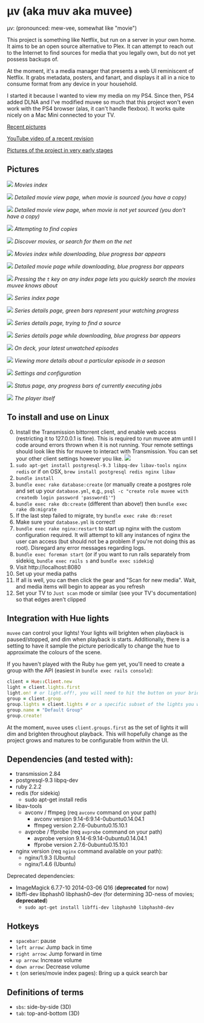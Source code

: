 μv (aka muv aka muvee)
===

μv: (pronounced: mew-vee, somewhat like "movie")

This project is something like Netflix, but run on a server in your own home.  It aims to be an open source alternative to Plex. It can attempt to reach out to the Internet to find sources for media that you legally own, but do not yet possess backups of.

At the moment, it's a media manager that presents a web UI reminiscent of Netflix.  It grabs metadata, posters, and fanart, and displays it all in a nice to consume format from any device in your household.

I started it because I wanted to view my media on my PS4.  Since then, PS4 added DLNA and I've modified muvee so much that this project won't even work with the PS4 browser (alas, it can't handle flexbox).  It works quite nicely on a Mac Mini connected to your TV.

[Recent pictures](http://imgur.com/a/DwAuU)

[YouTube video of a recent revision](https://www.youtube.com/watch?v=1tevKG6u1qM&html5=1)

[Pictures of the project in very early stages](http://imgur.com/a/2wBvh)

Pictures
---
![](http://i.imgur.com/hF34OQD.jpg)
_Movies index_

![](http://i.imgur.com/KYXjST4.jpg)
_Detailed movie view page, when movie is sourced (you have a copy)_

![](http://i.imgur.com/HXxaBe5.jpg)
_Detailed movie view page, when movie is not yet sourced (you don't have a copy)_

![](http://i.imgur.com/CofpprC.jpg)
_Attempting to find copies_

![](http://i.imgur.com/DyqHsKO.jpg)
_Discover movies, or search for them on the net_

![](http://i.imgur.com/SjCLDzW.jpg)
_Movies index while downloading, blue progress bar appears_

![](http://i.imgur.com/guLrAhy.png)
_Detailed movie page while downloading, blue progress bar appears_

![](http://i.imgur.com/e8WO4k4.jpg)
_Pressing the `t` key on any index page lets you quickly search the movies muvee knows about_

![](http://i.imgur.com/D6QYoF4.jpg)
_Series index page_

![](http://i.imgur.com/uoTOnwQ.jpg)
_Series details page, green bars represent your watching progress_

![](http://i.imgur.com/x7wyRSz.jpg)
_Series details page, trying to find a source_

![](http://i.imgur.com/8s1RNqD.jpg)
_Series details page while downloading, blue progress bar appears_

![](http://i.imgur.com/dddCOoB.jpg)
_On deck, your latest unwatched episodes_

![](http://i.imgur.com/JvXkr5e.jpg)
_Viewing more details about a particular episode in a season_

![](http://i.imgur.com/FAetn4G.png)
_Settings and configuration_

![](http://i.imgur.com/jjRnc1E.png)
_Status page, any progress bars of currently executing jobs_

![](http://i.imgur.com/KO5dUKM.jpg)
_The player itself_

To install and use on Linux
---
0. Install the Transmission bittorrent client, and enable web access (restricting it to 127.0.0.1 is fine). This is required to run muvee atm until I code around errors thrown when it is not running.  Your remote settings should look like this for muvee to interact with Transmission.  You can set your other client settings however you like.
![](http://imgur.com/wjzDzVI.jpg)
1. `sudo apt-get install postgresql-9.3 libpq-dev libav-tools nginx redis` or if on OSX, `brew install postgresql redis nginx libav`
2. `bundle install`
3. `bundle exec rake database:create` (or manually create a postgres role and set up your `database.yml`, e.g., `psql -c "create role muvee with createdb login password 'password1'"`)
4. `bundle exec rake db:create` (different than above!) then `bundle exec rake db:migrate`
5. If the last step failed to migrate, try `bundle exec rake db:reset`
6. Make sure your `database.yml` is correct!
7. `bundle exec rake nginx:restart` to start up nginx with the custom configuration required.  It will attempt to kill any instances of nginx the user can access (but should not be a problem if you're not doing this as root).  Disregard any error messages regarding logs.
8. `bundle exec foreman start` (or if you want to run rails separately from sidekiq, `bundle exec rails s` and `bundle exec sidekiq`)
9. Visit http://localhost:8080
10. Set up your media paths
11. If all is well, you can then click the gear and "Scan for new media".  Wait, and media items will begin to appear as you refresh
12. Set your TV to `Just scan` mode or similar (see your TV's documentation) so that edges aren't clipped

Integration with Hue lights
---

`muvee` can control your lights!  Your lights will brighten when playback is paused/stopped, and dim when playback is starts.  Additionally, there is a setting to have it sample the picture periodically to change the hue to approximate the colours of the scene.

If you haven't played with the Ruby `hue` gem yet, you'll need to create a group with the API (easiest in `bundle exec rails console`):

```ruby
client = Hue::Client.new
light = client.lights.first
light.on! # or light.off!, you will need to hit the button on your bridge, then try these commands again until it works
group = client.group
group.lights = client.lights # or a specific subset of the lights you want to control
group.name = "Default Group"
group.create!
```

At the moment, `muvee` uses `client.groups.first` as the set of lights it will dim and brighten throughout playback.  This will hopefully change as the project grows and matures to be configurable from within the UI.

Dependencies (and tested with):
---

- transmission 2.84
- postgresql-9.3 libpq-dev
- ruby 2.2.2
- redis (for sidekiq)
  - sudo apt-get install redis
- libav-tools
  - avconv / ffmpeg (req `avconv` command on your path)
    - avconv version 9.14-6:9.14-0ubuntu0.14.04.1
    - ffmpeg version 2.7.6-0ubuntu0.15.10.1
  - avprobe / ffprobe (req `avprobe` command on your path)
    - avprobe version 9.14-6:9.14-0ubuntu0.14.04.1
    - ffprobe version 2.7.6-0ubuntu0.15.10.1
- nginx version (req `nginx` command available on your path):
  - nginx/1.9.3 (Ubuntu)
  - nginx/1.4.6 (Ubuntu)

Deprecated dependencies:
- ImageMagick 6.7.7-10 2014-03-06 Q16 (**deprecated** for now)
- libffi-dev libphash0 libphash0-dev (for determining 3D-ness of movies; **deprecated**)
  - `sudo apt-get install libffi-dev libphash0 libphash0-dev`

Hotkeys
---
- `spacebar`: pause
- `left arrow`: Jump back in time
- `right arrow`: Jump forward in time
- `up arrow`: Increase volume
- `down arrow`: Decrease volume
- `t` (on series/movie index pages): Bring up a quick search bar

Definitions of terms
---
- `sbs`: side-by-side (3D)
- `tab`: top-and-bottom (3D)
